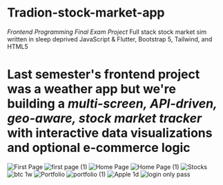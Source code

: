 # Tradion-stock-market-app
*Frontend Programming Final Exam Project*
Full stack stock market sim written in sleep deprived JavaScript &amp; Flutter, Bootstrap 5, Tailwind, and HTML5

# Last semester's frontend project was a weather app but we're building a *multi-screen, API-driven, geo-aware, stock market tracker* with interactive data visualizations and optional e-commerce logic

![First Page](https://github.com/user-attachments/assets/09b41559-e434-4626-bd2f-dced4a3e940d)
![first page (1)](https://github.com/user-attachments/assets/ca918eba-0844-433d-8b16-6c15f242ea11)
![Home Page](https://github.com/user-attachments/assets/92ebcc5d-8e88-4a69-8da5-47849577af20)
![Home Page (1)](https://github.com/user-attachments/assets/52100e91-f7ce-47f9-9d8d-36ab1fa9e7df)
![Stocks](https://github.com/user-attachments/assets/dfff2c40-42de-49bf-84e1-025da20c9aa6)
![btc 1w](https://github.com/user-attachments/assets/ef46d111-f5c5-485a-aa05-2cc45d1e386b)
![Portfolio](https://github.com/user-attachments/assets/c6f4199e-5885-4851-957d-718a32c26bb2)
![portfolio (1)](https://github.com/user-attachments/assets/28df66e5-0e9e-4968-8f21-f393e8642363)
![Apple 1d](https://github.com/user-attachments/assets/ccc2c069-2d27-442f-9e85-daf6819b9f30)
![login only pass](https://github.com/user-attachments/assets/859ea219-5a5b-472e-aa7b-3a71930eee9c)



